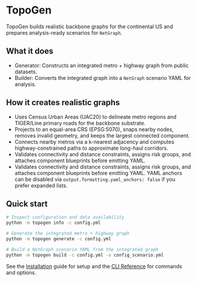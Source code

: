 # TopoGen

TopoGen builds realistic backbone graphs for the continental US and prepares analysis-ready scenarios for `NetGraph`.

## What it does

- Generator: Constructs an integrated metro + highway graph from public datasets.
- Builder: Converts the integrated graph into a `NetGraph` scenario YAML for analysis.

## How it creates realistic graphs

- Uses Census Urban Areas (UAC20) to delineate metro regions and TIGER/Line primary roads for the backbone substrate.
- Projects to an equal-area CRS (EPSG:5070), snaps nearby nodes, removes invalid geometry, and keeps the largest connected component.
- Connects nearby metros via a k-nearest adjacency and computes highway-constrained paths to approximate long-haul corridors.
- Validates connectivity and distance constraints, assigns risk groups, and attaches component blueprints before emitting YAML.
- Validates connectivity and distance constraints, assigns risk groups, and attaches component blueprints before emitting YAML. YAML anchors can be disabled via `output.formatting.yaml_anchors: false` if you prefer expanded lists.

## Quick start

```bash
# Inspect configuration and data availability
python -m topogen info -c config.yml

# Generate the integrated metro + highway graph
python -m topogen generate -c config.yml

# Build a NetGraph scenario YAML from the integrated graph
python -m topogen build -c config.yml -o config_scenario.yml
```

See the [Installation](getting-started/installation.md) guide for setup and the [CLI Reference](reference/cli.md) for commands and options.
